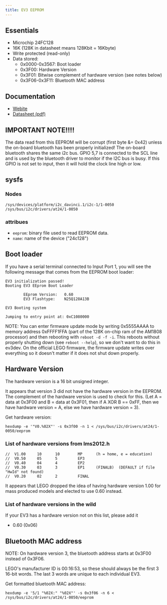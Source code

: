 ```yaml
---
title: EV3 EEPROM
---
```


## Essentials

* Microchip 24FC128
* 16K (128K in datasheet means 128Kbit = 16Kbyte)
* Write protected (read-only)
* Data stored:
    * 0x0000-0x3567: Boot loader
    * 0x3F00: Hardware Version
    * 0x3F01: Bitwise complement of hardware version (see notes below)
    * 0x3F06-0x3F11: Bluetooth MAC address

## Documentation

* [Webite](https://www.microchip.com/wwwproducts/Devices.aspx?dDocName=en010800)
* [Datasheet (pdf)](http://ww1.microchip.com/downloads/en/DeviceDoc/21191s.pdf)

## IMPORTANT NOTE!!!!

The data read from this EEPROM will be corrupt (first byte &= 0x42) unless the on-board bluetooth has been properly initialized! The on-board bluetooth shares the same i2c bus. GPIO 5,7 is connected to the SCL line and is used by the bluetooth driver to monitor if the I2C bus is busy. If this GPIO is not set to input, then it will hold the clock line high or low.

## sysfs

### Nodes

    /sys/devices/platform/i2c_davinci.1/i2c-1/1-0050
    /sys/bus/i2c/drivers/at24/1-0050

### attribues

* `eeprom`: binary file used to read EEPROM data.
* `name`: name of the device ("24c128")

## Boot loader

If you have a serial terminal connected to Input Port 1, you will see the following message that comes from the EEPROM boot loader:

    EV3 initialization passed!
    Booting EV3 EEprom Boot Loader

            EEprom Version:   0.60
            EV3 Flashtype:    N25Q128A13B

    EV3 Booting system

    Jumping to entry point at: 0xC1080000

NOTE: You can enter firmware update mode by writing 0x5555AAAA to memory address 0xFFFF1FFA (part of the 128K on-chip ram of the AM1808 processor) and then rebooting with `reboot -d -f -i`. This reboots without properly shutting down (see `reboot --help`), so we don't want to do this in ev3dev. On the official LEGO firmware, the firmware update writes over everything so it doesn't matter if it does not shut down properly. 

## Hardware Version

The hardware version is a 16 bit unsigned integer.

It appears that version 3 did not have the hardware version in the EEPROM. The complement of the hardware version is used to check for this. (Let A = data at 0x3F00 and B = data at 0x3F01, then if A XOR B == 0xFF, then we have hardware version = A, else we have hardware version = 3).

Get hardware version:

    hexdump -e '"V0.%02X"' -s 0x3f00 -n 1 < /sys/bus/i2c/drivers/at24/1-0050/eeprom


### List of hardware versions from lms2012.h


    //  V1.00     10      10        MP      (h = home, e = education)
    //  V0.50     05      5         EP3
    //  V0.40     04      4         EP2
    //  V0.30     03      3         EP1     (FINALB)  (DEFAULT if file "HwId" not found)
    //  V0.20     02      2         FINAL


It appears that LEGO dropped the idea of having hardware version 1.00 for mass produced models and elected to use 0.60 instead.

### List of hardware versions in the wild

If your EV3 has a hardware version not on this list, please add it

* 0.60 (0x06)


## Bluetooth MAC address

NOTE: On hardware version 3, the bluetooth address starts at 0x3F00 instead of 0x3F06.

LEGO's manufacturer ID is 00:16:53, so these should always be the first 3 16-bit words. The last 3 words are unique to each individual EV3.

Get formatted bluetooth MAC address:

    hexdump -e '5/1 "%02X:" "%02X"' -s 0x3f06 -n 6 < /sys/bus/i2c/drivers/at24/1-0050/eeprom
